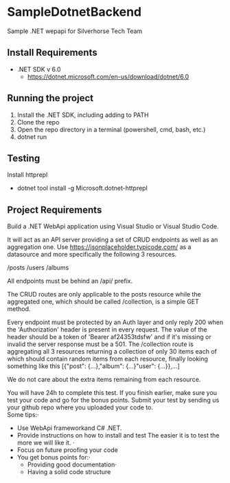 # SampleDotnetBackend
Sample .NET wepapi for Silverhorse Tech Team

## Install Requirements
* .NET SDK v 6.0
  * https://dotnet.microsoft.com/en-us/download/dotnet/6.0
 
## Running the project
1. Install the .NET SDK, including adding to PATH
2. Clone the repo
3. Open the repo directory in a terminal (powershell, cmd, bash, etc.)
4. dotnet run

## Testing
Install httprepl
* dotnet tool install -g Microsoft.dotnet-httprepl

## Project Requirements
Build a .NET WebApi application using Visual Studio or Visual Studio Code.

It will act as an API server providing a set of CRUD endpoints as well as an aggregation one. Use https://jsonplaceholder.typicode.com/ as a datasource and more specifically the following 3 resources.

/posts
/users
/albums

All endpoints must be behind an /api/ prefix.

The CRUD routes are only applicable to the posts resource while the aggregated one, which should be called /collection, is a simple GET method.

Every endpoint must be protected by an Auth layer and only reply 200 when the 'Authorization' header is present in every request. The value of the header should be a token of 'Bearer af24353tdsfw' and if it's missing or invalid the server response must be a 501.  The /collection route is aggregating all 3 resources returning a collection of only 30 items each of which should contain random items from each resource, finally looking something like this [{"post": {...},"album": {...}"user": {...}},...] 

We do not care about the extra items remaining from each resource.

You will have 24h to complete this test. If you finish earlier, make sure you test your code and go for the bonus points. Submit your test by sending us your github repo where you uploaded your code to.  
Some tips:·

* Use WebApi frameworkand C# .NET.
* Provide instructions on how to install and test The easier it is to test the more we will like it. ·
* Focus on future proofing your code
* You get bonus points for:·
  * Providing good documentation·
  * Having a solid code structure 
